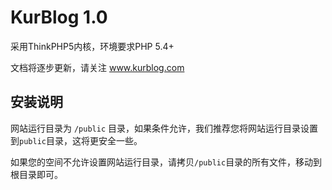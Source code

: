 KurBlog 1.0
===============

采用ThinkPHP5内核，环境要求PHP 5.4+

文档将逐步更新，请关注 www.kurblog.com

## 安装说明

网站运行目录为 ```/public``` 目录，如果条件允许，我们推荐您将网站运行目录设置到```public```目录，这将更安全一些。 

如果您的空间不允许设置网站运行目录，请拷贝```/public```目录的所有文件，移动到根目录即可。